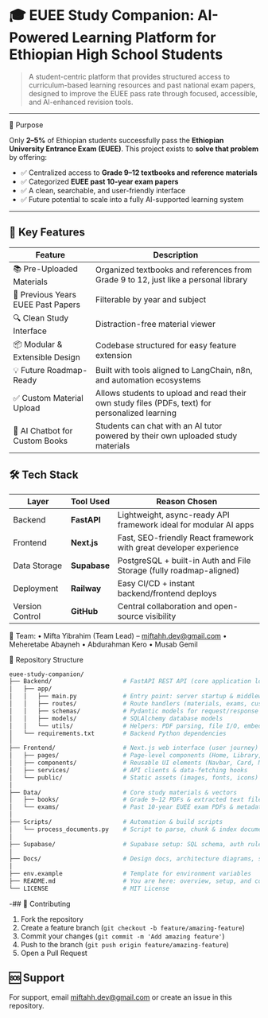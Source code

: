 # 🎓 EUEE Study Companion: AI-Powered Learning Platform for Ethiopian High School Students

> A student-centric platform that provides structured access to curriculum-based learning resources and past national exam papers, designed to improve the EUEE pass rate through focused, accessible, and AI-enhanced revision tools.

---
 📌 Purpose

Only **2–5%** of Ethiopian students successfully pass the **Ethiopian University Entrance Exam (EUEE)**. This project exists to **solve that problem** by offering:
- ✅ Centralized access to **Grade 9–12 textbooks and reference materials**
- ✅ Categorized **EUEE past 10-year exam papers**
- ✅ A clean, searchable, and user-friendly interface
- ✅ Future potential to scale into a fully AI-supported learning system

---

## 🚀 Key Features
| Feature                         | Description                                                                                     |
|---------------------------------|-------------------------------------------------------------------------------------------------|
| 📚 Pre-Uploaded Materials       | Organized textbooks and references from Grade 9 to 12, just like a personal library             |
| 📄 Previous Years EUEE Past Papers | Filterable by year and subject                                                                |
| 🔍 Clean Study Interface        | Distraction-free material viewer                                                               |
| 📦 Modular & Extensible Design  | Codebase structured for easy feature extension                                                 |
| 💡 Future Roadmap-Ready         | Built with tools aligned to LangChain, n8n, and automation ecosystems                           |
| ✅ Custom Material Upload       | Allows students to upload and read their own study files (PDFs, text) for personalized learning |
| 🤖 AI Chatbot for Custom Books | Students can chat with an AI tutor powered by their own uploaded study materials                 |

## 🛠️ Tech Stack

| Layer              | Tool Used         | Reason Chosen                                                              |
|--------------------|------------------|----------------------------------------------------------------------------|
| Backend            | **FastAPI**       | Lightweight, async-ready API framework ideal for modular AI apps          |
| Frontend           | **Next.js**       | Fast, SEO-friendly React framework with great developer experience        |
| Data Storage       | **Supabase**      | PostgreSQL + built-in Auth and File Storage (fully roadmap-aligned)       |
| Deployment         | **Railway**       | Easy CI/CD + instant backend/frontend deploys                             |
| Version Control    | **GitHub**        | Central collaboration and open-source visibility                          |

👥 Team:
•	Mifta Yibrahim (Team Lead) – miftahh.dev@gmail.com
•	Meheretabe Abayneh
•	Abdurahman Kero
•	Musab Gemil

 📂 Repository Structure

```bash
euee-study-companion/
├── Backend/                    # FastAPI REST API (core application logic)
│   ├── app/
│   │   ├── main.py             # Entry point: server startup & middleware
│   │   ├── routes/             # Route handlers (materials, exams, custom uploads, chatbot)
│   │   ├── schemas/            # Pydantic models for request/response validation
│   │   ├── models/             # SQLAlchemy database models
│   │   └── utils/              # Helpers: PDF parsing, file I/O, embedding functions
│   └── requirements.txt        # Backend Python dependencies
│
├── Frontend/                   # Next.js web interface (user journey)
│   ├── pages/                  # Page-level components (Home, Library, Exams, Chat)
│   ├── components/             # Reusable UI elements (Navbar, Card, Modal)
│   ├── services/               # API clients & data-fetching hooks
│   └── public/                 # Static assets (images, fonts, icons)
│
├── Data/                       # Core study materials & vectors
│   ├── books/                  # Grade 9–12 PDFs & extracted text files
│   └── exams/                  # Past 10-year EUEE exam PDFs & metadata
│
├── Scripts/                    # Automation & build scripts
│   └── process_documents.py    # Script to parse, chunk & index documents into FAISS
│
├── Supabase/                   # Supabase setup: SQL schema, auth rules & storage policies
│
├── Docs/                       # Design docs, architecture diagrams, screenshots
│
├── env.example                 # Template for environment variables
├── README.md                   # You are here: overview, setup, and contribution guide
└── LICENSE                     # MIT License
```

-## 🤝 Contributing

1. Fork the repository
2. Create a feature branch (`git checkout -b feature/amazing-feature`)
3. Commit your changes (`git commit -m 'Add amazing feature'`)
4. Push to the branch (`git push origin feature/amazing-feature`)
5. Open a Pull Request


## 🆘 Support

For support, email miftahh.dev@gmail.com or create an issue in this repository.

